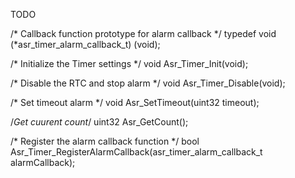 TODO

/* Callback function prototype for alarm callback */
typedef void (*asr_timer_alarm_callback_t) (void);

/* Initialize the Timer settings */
void Asr_Timer_Init(void);

/* Disable the RTC and stop alarm */
void Asr_Timer_Disable(void);

/* Set timeout alarm */
void Asr_SetTimeout(uint32 timeout);

/*Get cuurent count*/
uint32 Asr_GetCount();

/* Register the alarm callback function */
bool Asr_Timer_RegisterAlarmCallback(asr_timer_alarm_callback_t alarmCallback);